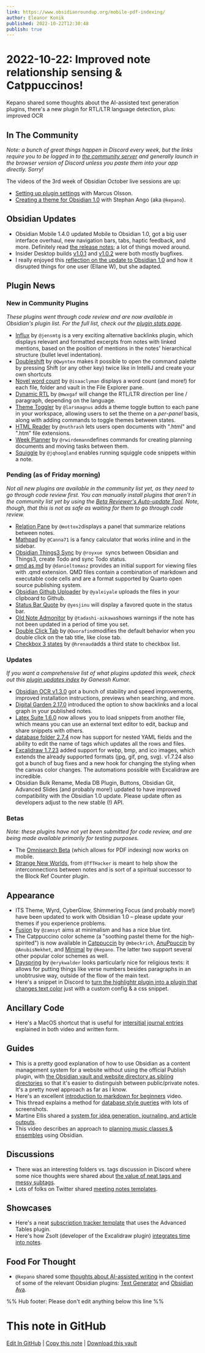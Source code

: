 ```yaml
---
link: https://www.obsidianroundup.org/mobile-pdf-indexing/
author: Eleanor Konik
published: 2022-10-22T12:30:48
publish: true
---
```


# 2022-10-22: Improved note relationship sensing & Catppuccinos!
Kepano shared some thoughts about the AI-assisted text generation plugins, there's a new plugin for RTL/LTR language detection, plus: improved OCR

## In The Community

_Note: a bunch of great things happen in Discord every week, but the links require you to be logged in to [the community server](https://obsidian.md/community) and generally launch in the browser version of Discord unless you paste them into your app directly. Sorry!_ 

The videos of the 3rd week of Obsidian October live sessions are up:

* [Setting up plugin settings](https://www.youtube.com/watch?v=gG4HJ3RbzD4) with Marcus Olsson.
* [Creating a theme for Obsidian 1.0](https://www.youtube.com/watch?v=tARSN_dSaaI) with Stephan Ango (aka `@kepano`).

## Obsidian Updates

* Obsidian Mobile 1.4.0 updated Mobile to Obsidian 1.0, got a big user interface overhaul, new navigation bars, tabs, haptic feedback, and more. Definitely read [the release notes](https://forum.obsidian.md/t/obsidian-mobile-1-4-0/45618); a lot of things moved around.
* Insider Desktop builds [v1.0.1](https://forum.obsidian.md/t/obsidian-release-v1-0-1-insider-build/45735/2) and [v1.0.2](https://forum.obsidian.md/t/obsidian-release-v1-0-2-insider-build/45769/2) were both mostly bugfixes.
* I really enjoyed this [reflection on the update to Obsidian 1.0](https://miscellaneplans.medium.com/obsidian-1-0-frustration-fixes-fidelity-69178347cdea) and how it disrupted things for one user (Ellane W), but she adapted.

## Plugin News

### New in Community Plugins

_These plugins went through code review and are now available in Obsidian's plugin list._ _For the full list, check out the [plugin stats page](https://obsidian-plugin-stats.vercel.app/new)._

* [Influx](https://github.com/jensmtg/influx) by `@jensmtg` is a very exciting alternative backlinks plugin, which displays relevant and formatted excerpts from notes with linked mentions, based on the position of mentions in the notes' hierarchical structure (bullet level indentation).
* [Doubleshift](https://github.com/Qwyntex/doubleshift) by `@Qwyntex` makes it possible to open the command palette by pressing Shift (or any other key) twice like in IntelliJ and create your own shortcuts
* [Novel word count](https://github.com/isaaclyman/novel-word-count-obsidian) by `@isaaclyman` displays a word count (and more!) for each file, folder and vault in the File Explorer pane.
* [Dynamic RTL](https://github.com/mwxgaf/obsidian-dynamic-rtl) by `@mwxgaf` will change the RTL/LTR direction per line / paragraph, depending on the language.
* [Theme Toggler](https://github.com/larsmagnus/obsidian-theme-toggler) by `@larsmagnus` adds a theme toggle button to each pane in your workspace, allowing users to set the theme on a _per-panel_ basis, along with adding commands to toggle themes between states.
* [HTML Reader](https://github.com/nuthrash/obsidian-html-plugin) by `@nuthrash` lets users open documents with ".html" and ".htm" file extensions.
* [Week Planner](https://github.com/rwirdemann/obsidian-week-planner) by `@rwirdemann`defines commands for creating planning documents and moving tasks between them.
* [Squiggle](https://github.com/jqhoogland/obsidian-squiggle) by `@jqhoogland` enables running squiggle code snippets within a note.

### Pending (as of Friday morning)

_Not all new plugins are available in the community list yet, as they need to go through code review first. You can manually install plugins that aren't in the community list yet by using the [Beta Reviewer's Auto-update Tool](https://github.com/TfTHacker/obsidian42-brat). Note, though, that this is not as safe as waiting for them to go through code review._

* [Relation Pane](https://github.com/mottox2/obsidian-relation-pane) by `@mottox2`displays a panel that summarize relations between notes.
* [Mathpad](https://github.com/Canna71/obsidian-mathpad) by `@Canna71` is a fancy calculator that works inline and in the sidebar.
* [Obsidian Things3 Sync](https://github.com/royxue/obsidian-things3-sync) by `@royxue`  syncs between Obsidian and Things3, create Todo and sync Todo status.
* [qmd as md](https://github.com/danieltomasz/qmd-as-md-obsidian) by `@danieltomasz` provides an initial support for viewing files with .qmd extension. QMD files contain a combination of markdown and executable code cells and are a format supported by Quarto open source publishing system.
* [Obsidian Github Uploader](https://github.com/yaleiyale/obsidian-github-uploader) by `@yaleiyale` uploads the files in your clipboard to Github.
* [Status Bar Quote](https://github.com/yesjinu/StatusBarQuote) by `@yesjinu` will display a favored quote in the status bar.
* [Old Note Admonitor](https://github.com/tadashi-aikawa/obsidian-old-note-admonitor) by `@tadashi-aikawa`shows warnings if the note has not been updated in a period of time you set.
* [Double Click Tab](https://github.com/Quorafind/Obsidian-Double-Click-Tab) by `@Quorafind`modifies the default behavior when you double click on the tab title, like close tab.
* [Checkbox 3 states](https://github.com/hrenaud/obsidian-checkbox3states-plugin) by `@hrenaud`adds a third state to checkbox list.

### Updates

_If you want a comprehensive list of what plugins updated this week, check out this [plugin updates index](https://obsidian-plugin-stats.vercel.app/updates) by Ganessh Kumar._

* [Obsidian OCR v1.3.0](https://github.com/MohrJonas/obsidian-ocr/releases/tag/1.3.0) got a bunch of stability and speed improvements, improved installation instructions, previews when searching, and more.
* [Digital Garden 2.17.0](https://notes.ole.dev/set-up-your-digital-garden/) introduced the option to show backlinks and a local graph in your published notes.
* [Latex Suite 1.6.0](https://github.com/artisticat1/obsidian-latex-suite/) now allows  you to load snippets from another file, which means you can use an external text editor to edit, backup and share snippets with others.
* [database folder 2.7.4](https://github.com/RafaelGB/obsidian-db-folder/releases/tag/2.7.4) now has support for nested YAML fields and the ability to edit the name of tags which updates all the rows and files.
* [Excalidraw 1.7.23](https://github.com/zsviczian/obsidian-excalidraw-plugin/releases/tag/1.7.23) added support for webp, bmp, and ico images, which extends the already supported formats (jpg, gif, png, svg). v1.7.24 also got a bunch of bug fixes and a new hook for changing the styling when the canvas color changes. The automations possible with Excalidraw are incredible.
* Obsidian Bulk Rename, Media DB Plugin, Buttons, Obsidian Git, Advanced Slides (and probably more!) updated to have improved compatibility with the Obsidian 1.0 update. Please update often as developers adjust to the new stable (!) API.

### Betas

_Note: these plugins have not yet been submitted for code review, and are being made available primarily for testing purposes._

* The [Omnisearch Beta](https://github.com/scambier/obsidian-omnisearch/releases/tag/1.6.5-beta.5) (which allows for PDF indexing) now works on mobile.
* [Strange New Worlds](https://forum.obsidian.md/t/obsidian-october-2022-daily-progress-and-learnings/43767/13?u=tfthacker), from `@TfTHacker` is meant to help show the interconnections between notes and is sort of a spiritual successor to the Block Ref Counter plugin.

## Appearance

* ITS Theme, Wyrd, CyberGlow, Shimmering Focus (and probably more!) have been updated to work with Obsidian 1.0 – please update your themes if you experience problems.
* [Fusion](https://github.com/zamsyt/obsidian-fusion) by `@zamsyt` aims at minimalism and has a nice blue tint.
* The Catppuccino color scheme (a "soothing pastel theme for the high-spirited") is now available in [Catppuccin](https://github.com/catppuccin/obsidian) by `@mbeckrich`, [AnuPpuccin](https://github.com/AnubisNekhet/anuppuccin) by `@AnubisNekhet`, and [Minimal](https://minimal.guide/) by `@kepano`. The latter two support several other popular color schemes as well.
* [Dayspring](https://github.com/erykwalder/dayspring-theme) by `@erykwalder` looks particularly nice for religious texts: it allows for putting things like verse numbers besides paragraphs in an unobtrusive way, outside of the flow of the main text.
* Here's a snippet in Discord to [turn the highlightr plugin into a plugin that changes text color](https://discord.com/channels/686053708261228577/855181471643861002/1030379180430462987) just with a custom config & a css snippet.

## Ancillary Code

* Here's a MacOS shortcut that is useful for [intersitial journal entries](https://twitter.com/hstagner/status/1579804046306656258?s=20&t=oC2QljfioVCKe3ozMEa7Eg) explained in both video and written form.

## Guides

* This is a pretty good explanation of how to use Obsidian as a content management system for a website without using the official Publish plugin, with [the Obsidian vault and website directory as sibling directories](https://www.gatlin.io/content/how-i-use-obsidian-as-a-cms-for-my-website) so that it's easier to distinguish between public/private notes. It's a pretty novel approach as far as I know.
* Here's an excellent [introduction to markdown for beginners](https://twitter.com/n_vanderhoeven/status/1583488865234345984) video.
* This thread explains a method for [database style queries](https://twitter.com/ThoughtfulAtlas/status/1580251417993805825) with lots of screenshots.
* Martine Ellis shared a [system for idea generation, journaling, and article outputs](https://twitter.com/MartineGuernsey/status/1581540522594045953).
* This video describes an approach to [planning music classes & ensembles](https://www.youtube.com/watch?v=YhMVOtzcgX0) using Obsidian.

## Discussions

* There was an interesting folders vs. tags discussion in Discord where some nice thoughts were shared about [the value of neat tags and messy subtags](https://discord.com/channels/686053708261228577/710585052769157141/1033191865228472351).
* Lots of folks on Twitter shared [meeting notes templates](https://twitter.com/Federico_Presta/status/1582383574224760832?s=20&t=oC2QljfioVCKe3ozMEa7Eg).

## Showcases

* Here's a neat [subscription tracker template](https://www.reddit.com/r/ObsidianMD/comments/y699wi/a_basic_subscription_tracker_template_for/) that uses the Advanced Tables plugin.
* Here's how Zsolt (developer of the Excalidraw plugin) [integrates time into notes](https://www.youtube.com/watch?v=qIKg_1FNUgk).

## Food For Thought

* `@kepano` shared some [thoughts about AI-assisted writing](https://stephanango.com/photoshop-for-text) in the context of some of the relevant Obsidian plugins: [Text Generator](https://github.com/nhaouari/obsidian-textgenerator-plugin) and [Obsidian Ava](https://github.com/louis030195/obsidian-ava).

%% Hub footer: Please don't edit anything below this line %%

# This note in GitHub

<span class="git-footer">[Edit In GitHub](https://github.dev/obsidian-community/obsidian-hub/blob/main/01%20-%20Community/Obsidian%20Roundup/2022-10-22%20Improved%20note%20relationship%20sensing%20%26%20Catppuccinos%21.md "git-hub-edit-note") | [Copy this note](https://raw.githubusercontent.com/obsidian-community/obsidian-hub/main/01%20-%20Community/Obsidian%20Roundup/2022-10-22%20Improved%20note%20relationship%20sensing%20%26%20Catppuccinos%21.md "git-hub-copy-note") | [Download this vault](https://github.com/obsidian-community/obsidian-hub/archive/refs/heads/main.zip "git-hub-download-vault") </span>
